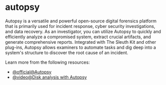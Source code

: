 # autopsy

Autopsy is a versatile and powerful open-source digital forensics platform that is primarily used for incident response, cyber security investigations, and data recovery. As an investigator, you can utilize Autopsy to quickly and efficiently analyze a compromised system, extract crucial artifacts, and generate comprehensive reports. Integrated with The Sleuth Kit and other plug-ins, Autopsy allows examiners to automate tasks and dig deep into a system's structure to discover the root cause of an incident.

Learn more from the following resources:

- [@official@Autopsy](https://www.autopsy.com/)
- [@video@Disk analysis with Autopsy](https://www.youtube.com/watch?v=o6boK9dG-Lc&t=236s)